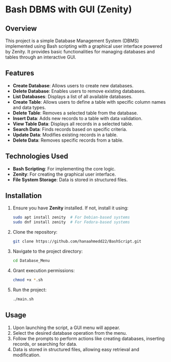 # Bash DBMS with GUI (Zenity)

## Overview
This project is a simple Database Management System (DBMS) implemented using Bash scripting with a graphical user interface powered by Zenity. It provides basic functionalities for managing databases and tables through an interactive GUI.

## Features
- **Create Database**: Allows users to create new databases.
- **Delete Database**: Enables users to remove existing databases.
- **List Databases**: Displays a list of all available databases.
- **Create Table**: Allows users to define a table with specific column names and data types.
- **Delete Table**: Removes a selected table from the database.
- **Insert Data**: Adds new records to a table with data validation.
- **View Table Data**: Displays all records in a selected table.
- **Search Data**: Finds records based on specific criteria.
- **Update Data**: Modifies existing records in a table.
- **Delete Data**: Removes specific records from a table.

## Technologies Used
- **Bash Scripting**: For implementing the core logic.
- **Zenity**: For creating the graphical user interface.
- **File System Storage**: Data is stored in structured files.

## Installation
1. Ensure you have **Zenity** installed. If not, install it using:
   ```bash
   sudo apt install zenity  # For Debian-based systems
   sudo dnf install zenity  # For Fedora-based systems
   ```
2. Clone the repository:
   ```bash
   git clone https://github.com/hanaahmedd22/BashScript.git
   ```
3. Navigate to the project directory:
   ```bash
   cd Database_Menu
   ```
4. Grant execution permissions:
   ```bash
   chmod +x *.sh
   ```
5. Run the project:
   ```bash
   ./main.sh
   ```

## Usage
1. Upon launching the script, a GUI menu will appear.
2. Select the desired database operation from the menu.
3. Follow the prompts to perform actions like creating databases, inserting records, or searching for data.
4. Data is stored in structured files, allowing easy retrieval and modification.

